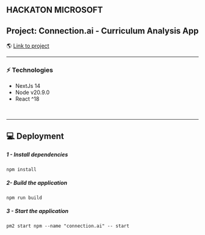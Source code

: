 ## HACKATON MICROSOFT
## Project: Connection.ai - Curriculum Analysis App
:earth_americas: <a href="https://lemon-tree-0971eed0f.6.azurestaticapps.net/" target="_blank">Link to project</a>
<br>
<hr>

### :zap: Technologies
* NextJs 14
* Node v20.9.0
* React ^18

<br>
<hr>

## :computer: Deployment

##### 1 - Install dependencies
  `npm install`

##### 2- Build the application
  `npm run build`

##### 3 - Start the application
  `pm2 start npm --name "connection.ai" -- start`
